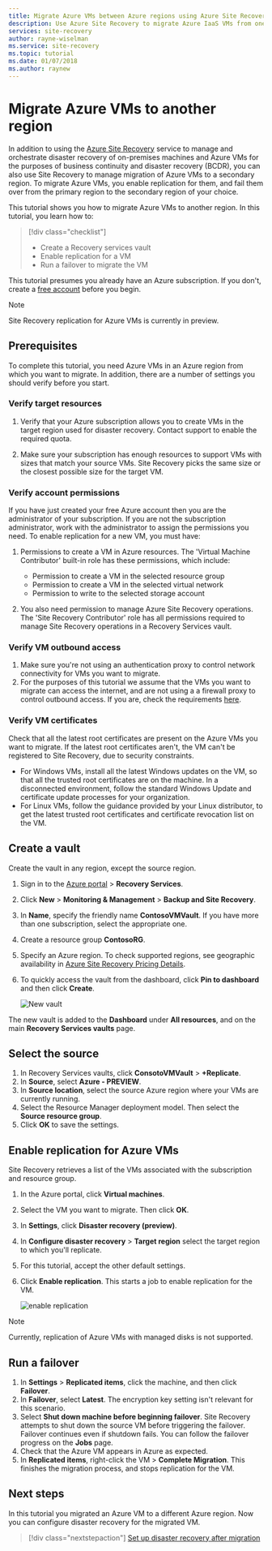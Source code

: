 ```yaml
---
title: Migrate Azure VMs between Azure regions using Azure Site Recovery | Microsoft Docs
description: Use Azure Site Recovery to migrate Azure IaaS VMs from one Azure region to another.
services: site-recovery
author: rayne-wiselman
ms.service: site-recovery
ms.topic: tutorial
ms.date: 01/07/2018
ms.author: raynew
---
```


# Migrate Azure VMs to another region

In addition to using the [Azure Site Recovery](site-recovery-overview.md) service to manage and orchestrate disaster recovery of on-premises machines and Azure VMs for the purposes of business continuity and disaster recovery (BCDR), you can also use Site Recovery to manage migration of Azure VMs to a secondary region. To migrate Azure VMs, you enable replication for them, and fail them over from the primary region to the secondary region of your choice.

This tutorial shows you how to migrate Azure VMs to another region. In this tutorial, you learn how to:

> [!div class="checklist"]
> * Create a Recovery services vault
> * Enable replication for a VM
> * Run a failover to migrate the VM

This tutorial presumes you already have an Azure subscription. If you don't, create a [free account](https://azure.microsoft.com/pricing/free-trial/) before you begin.

>[!NOTE]
>
> Site Recovery replication for Azure VMs is currently in preview.



## Prerequisites

To complete this tutorial, you need Azure VMs in an Azure region from which you want to migrate. In addition, there are a number of settings you should verify before you start.


### Verify target resources

1. Verify that your Azure subscription allows you to create VMs in the target region used for disaster recovery. Contact support to enable the required quota.

2. Make sure your subscription has enough resources to support VMs with sizes that match your source VMs. Site Recovery picks the same size or the closest possible size for the target VM.


### Verify account permissions

If you have just created your free Azure account then you are the administrator of your subscription. If you are not the subscription administrator, work with the administrator to assign the permissions you need. To enable replication for a new VM, you must have:

1. Permissions to create a VM in Azure resources. The 'Virtual Machine Contributor' built-in role has these permissions, which include:
    - Permission to create a VM in the selected resource group
    - Permission to create a VM in the selected virtual network
    - Permission to write to the selected storage account

2. You also need permission to manage Azure Site Recovery operations. The 'Site Recovery Contributor' role has all permissions required to manage Site Recovery operations in a Recovery Services vault.


### Verify VM outbound access

1. Make sure you're not using an authentication proxy to control network connectivity for VMs you want to migrate. 
2. For the purposes of this tutorial we assume that the VMs you want to migrate can access the internet, and are not using a a firewall proxy to control outbound access. If you are, check the requirements [here](azure-to-azure-tutorial-enable-replication.md#configure-outbound-network-connectivity).

### Verify VM certificates

Check that all the latest root certificates are present on the Azure VMs you want to migrate. If the latest root certificates aren't, the VM can't be registered to Site
Recovery, due to security constraints.

- For Windows VMs, install all the latest Windows updates on the VM, so that all the trusted root certificates are on the machine. In a disconnected environment, follow the standard Windows Update and certificate update processes for your organization.
- For Linux VMs, follow the guidance provided by your Linux distributor, to get the latest trusted root certificates and certificate revocation list on the VM.



## Create a vault

Create the vault in any region, except the source region.

1. Sign in to the [Azure portal](https://portal.azure.com) > **Recovery Services**.
2. Click **New** > **Monitoring & Management** > **Backup and Site Recovery**.
3. In **Name**, specify the friendly name **ContosoVMVault**. If you have more than one
   subscription, select the appropriate one.
4. Create a resource group **ContosoRG**.
5. Specify an Azure region. To check supported regions, see geographic availability in [Azure Site Recovery Pricing Details](https://azure.microsoft.com/pricing/details/site-recovery/).
6. To quickly access the vault from the dashboard, click **Pin to dashboard** and then click **Create**.

   ![New vault](./media/tutorial-migrate-azure-to-azure/azure-to-azure-vault.png)

The new vault is added to the **Dashboard** under **All resources**, and on the main **Recovery Services vaults** page.






## Select the source

1. In Recovery Services vaults, click **ConsotoVMVault** > **+Replicate**.
2. In **Source**, select **Azure - PREVIEW**.
3. In **Source location**, select the source Azure region where your VMs are currently running.
4. Select the Resource Manager deployment model. Then select the **Source resource group**.
5. Click **OK** to save the settings.


## Enable replication for Azure VMs

Site Recovery retrieves a list of the VMs associated with the subscription and resource group.


1. In the Azure portal, click **Virtual machines**.
2. Select the VM you want to migrate. Then click **OK**.
3. In **Settings**, click **Disaster recovery (preview)**.
4. In **Configure disaster recovery** > **Target region** select the target region to which you'll replicate.
5. For this tutorial, accept the other default settings.
6. Click **Enable replication**. This starts a job to enable replication for the VM.

    ![enable replication](media/tutorial-migrate-azure-to-azure/settings.png)

>[!NOTE]
  >
  > Currently, replication of Azure VMs with managed disks is not supported. 

## Run a failover

1. In **Settings** > **Replicated items**, click the machine, and then click **Failover**.
2. In **Failover**, select **Latest**. The encryption key setting isn't relevant for this scenario.
3. Select **Shut down machine before beginning failover**. Site Recovery attempts to shut down the source VM before triggering the failover. Failover continues even if shutdown fails. You can follow the failover progress on the **Jobs** page.
4. Check that the Azure VM appears in Azure as expected.
5. In **Replicated items**, right-click the VM > **Complete Migration**. This finishes the migration process, and stops replication for the VM.



## Next steps

In this tutorial you migrated an Azure VM to a different Azure region. Now you can configure disaster recovery for the migrated VM.

> [!div class="nextstepaction"]
> [Set up disaster recovery after migration](azure-to-azure-quickstart.md)

